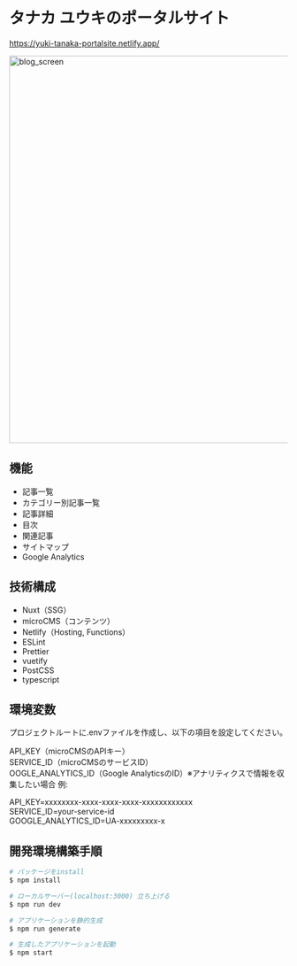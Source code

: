 # タナカ ユウキのポータルサイト
https://yuki-tanaka-portalsite.netlify.app/  

<img width="700" alt="blog_screen" src="https://user-images.githubusercontent.com/60835765/134660487-4e899857-acc0-469b-bade-dc0ba0d2396a.png">

## 機能
- 記事一覧
- カテゴリー別記事一覧
- 記事詳細
- 目次
- 関連記事
- サイトマップ
- Google Analytics

## 技術構成
- Nuxt（SSG）
- microCMS（コンテンツ）
- Netlify（Hosting, Functions）
- ESLint
- Prettier
- vuetify
- PostCSS
- typescript

## 環境変数
プロジェクトルートに.envファイルを作成し、以下の項目を設定してください。

API_KEY（microCMSのAPIキー）  
SERVICE_ID（microCMSのサービスID）  
OOGLE_ANALYTICS_ID（Google AnalyticsのID）※アナリティクスで情報を収集したい場合
例:  

API_KEY=xxxxxxxx-xxxx-xxxx-xxxx-xxxxxxxxxxxx  
SERVICE_ID=your-service-id  
GOOGLE_ANALYTICS_ID=UA-xxxxxxxxx-x  


## 開発環境構築手順

```bash
# パッケージをinstall
$ npm install

# ローカルサーバー(localhost:3000) 立ち上げる
$ npm run dev

# アプリケーションを静的生成
$ npm run generate

# 生成したアプリケーションを起動
$ npm start
```


